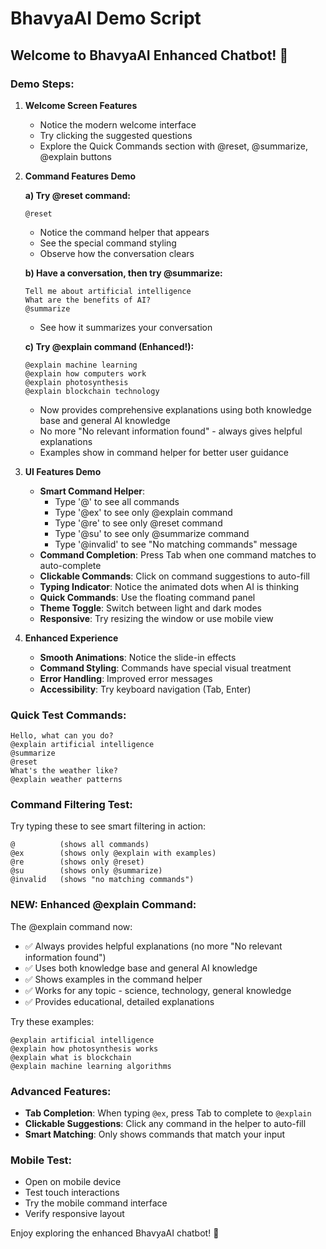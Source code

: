# BhavyaAI Demo Script

## Welcome to BhavyaAI Enhanced Chatbot! 🚀

### Demo Steps:

1. **Welcome Screen Features**
   - Notice the modern welcome interface
   - Try clicking the suggested questions
   - Explore the Quick Commands section with @reset, @summarize, @explain buttons

2. **Command Features Demo**

   **a) Try @reset command:**
   ```
   @reset
   ```
   - Notice the command helper that appears
   - See the special command styling
   - Observe how the conversation clears

   **b) Have a conversation, then try @summarize:**
   ```
   Tell me about artificial intelligence
   What are the benefits of AI?
   @summarize
   ```
   - See how it summarizes your conversation

   **c) Try @explain command (Enhanced!):**
   ```
   @explain machine learning
   @explain how computers work
   @explain photosynthesis
   @explain blockchain technology
   ```
   - Now provides comprehensive explanations using both knowledge base and general AI knowledge
   - No more "No relevant information found" - always gives helpful explanations
   - Examples show in command helper for better user guidance

3. **UI Features Demo**
   - **Smart Command Helper**: 
     * Type '@' to see all commands
     * Type '@ex' to see only @explain command
     * Type '@re' to see only @reset command
     * Type '@su' to see only @summarize command
     * Type '@invalid' to see "No matching commands" message
   - **Command Completion**: Press Tab when one command matches to auto-complete
   - **Clickable Commands**: Click on command suggestions to auto-fill
   - **Typing Indicator**: Notice the animated dots when AI is thinking
   - **Quick Commands**: Use the floating command panel
   - **Theme Toggle**: Switch between light and dark modes
   - **Responsive**: Try resizing the window or use mobile view

4. **Enhanced Experience**
   - **Smooth Animations**: Notice the slide-in effects
   - **Command Styling**: Commands have special visual treatment
   - **Error Handling**: Improved error messages
   - **Accessibility**: Try keyboard navigation (Tab, Enter)

### Quick Test Commands:
```
Hello, what can you do?
@explain artificial intelligence
@summarize
@reset
What's the weather like?
@explain weather patterns
```

### Command Filtering Test:
Try typing these to see smart filtering in action:
```
@          (shows all commands)
@ex        (shows only @explain with examples)
@re        (shows only @reset)  
@su        (shows only @summarize)
@invalid   (shows "no matching commands")
```

### NEW: Enhanced @explain Command:
The @explain command now:
- ✅ Always provides helpful explanations (no more "No relevant information found")
- ✅ Uses both knowledge base and general AI knowledge  
- ✅ Shows examples in the command helper
- ✅ Works for any topic - science, technology, general knowledge
- ✅ Provides educational, detailed explanations

Try these examples:
```
@explain artificial intelligence
@explain how photosynthesis works
@explain what is blockchain
@explain machine learning algorithms
```

### Advanced Features:
- **Tab Completion**: When typing `@ex`, press Tab to complete to `@explain `
- **Clickable Suggestions**: Click any command in the helper to auto-fill
- **Smart Matching**: Only shows commands that match your input

### Mobile Test:
- Open on mobile device
- Test touch interactions
- Try the mobile command interface
- Verify responsive layout

Enjoy exploring the enhanced BhavyaAI chatbot! 🎉
